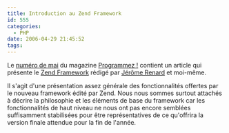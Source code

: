 ```yaml
---
title: Introduction au Zend Framework
id: 555
categories:
  - PHP
date: 2006-04-29 21:45:52
tags:
---
```


Le [numéro de mai](http://www.programmez.com/magazine.php?num_magazine=86) du magazine [Programmez !](http://www.programmez.com/) contient un article qui présente le [Zend Framework](http://framework.zend.com/) rédigé par [Jérôme Renard](http://qwix.media-box.net/) et moi-même.

Il s'agit d'une présentation assez générale des fonctionnalités offertes par le nouveau framework édité par Zend. Nous nous sommes surtout attachés à décrire la philosophie et les éléments de base du framework car les fonctionnalités de haut niveau ne nous ont pas encore semblées suffisamment stabilisées pour être représentatives de ce qu'offrira la version finale attendue pour la fin de l'année.